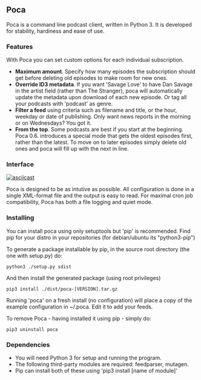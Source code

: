 ## Poca
Poca is a command line podcast client, written in Python 3. It is developed for
stability, hardiness and ease of use.

### Features
With Poca you can set custom options for each individual subscription. 

 * **Maximum amount**. Specify how many episodes the subscription should get 
   before deleting old episodes to make room for new ones.
 * **Override ID3 metadata**. If you want 'Savage Love' to have Dan 
   Savage in the artist field (rather than The Stranger), poca will 
   automatically update the metadata upon download of each new episode. Or tag
   all your podcasts with 'podcast' as genre.
 * **Filter a feed** using criteria such as filename and title, or the hour,
   weekday or date of publishing. Only want news reports in the morning or on
   Wednesdays? You got it.
 * **From the top**. Some podcasts are best if you start at the beginning. Poca 
   0.6. introduces a special mode that gets the oldest episodes first, rather 
   than the latest. To move on to later episodes simply delete old ones and 
   poca will fill up with the next in line.

### Interface
[![asciicast](https://asciinema.org/a/cwf8k4e154s6dkw2hiohqxj68.png)](https://asciinema.org/a/cwf8k4e154s6dkw2hiohqxj68)

Poca is designed to be as intutive as possible. All
configuration is done in a single XML-format file and the output is easy to
read. For maximal cron job compatibility, Poca has both a file logging and
quiet mode.

### Installing
You can install poca using only setuptools but 'pip' is recommended. Find pip 
for your distro in your repositories (for debian/ubuntu its "python3-pip")

To generate a package installable by pip, in the source root directory (the 
one with setup.py) do:

    python3 ./setup.py sdist

And then install the generated package (using root privileges)

    pip3 install ./dist/poca-[VERSION].tar.gz

Running 'poca' on a fresh install (no configuration) will place a copy of the 
example configuration in ~/.poca. Edit it to add your feeds.

To remove Poca - having installed it using pip - simply do:

    pip3 uninstall poca

### Dependencies
 * You will need Python 3 for setup and running the program.
 * The following third-party modules are required: feedparser, mutagen.
 * Pip can install both  of these using 'pip3 install [name of module]' 

